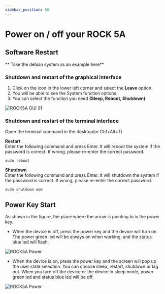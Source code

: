 ```yaml
---
sidebar_position: 50
---
```


# Power on / off your ROCK 5A

## Software Restart

** Take the debian system as an example here**

### Shutdown and restart of the graphical interface

1. Click on the icon in the lower left corner and select the **Leave** option.
2. You will be able to see the System function options.
3. You can select the function you need **(Sleep, Reboot, Shutdown)**

![ROCK5A GUI 01](/img/rock5a/rock5a-GUI-leave.webp)

### Shutdown and restart of the terminal interface

Open the terminal command in the desktop(or Ctrl+Alt+T)

**Restart**  
Enter the following command and press Enter.
It will reboot the system if the password is correct.
If wrong, please re-enter the correct password.

```
sudo reboot
```

**Shutdown**  
Enter the following command and press Enter.
It will shutdown the system if the password is correct.
If wrong, please re-enter the correct password.

```
sudo shutdown now
```

## Power Key Start

As shown in the figure, the place where the arrow is pointing to is the power key.

- When the device is off, press the power key and the device will turn on. The power green led will be always on when working, and the status blue led will flash.

![ROCK5A Power](/img/rock5a/rock5a-power.webp)

- When the device is on, press the power key and the screen will pop up the user state selection. You can choose sleep, restart, shutdown or lag out. When you turn off the device or the device in sleep mode, power green led and status blue led will be off.

![ROCK5A Power](/img/rock5a/rock5a-power-status.webp)
